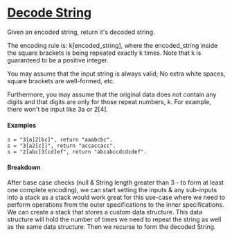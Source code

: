 # [Decode String](https://leetcode.com/problems/decode-string/description/)

Given an encoded string, return it's decoded string.

The encoding rule is: k[encoded_string], where the encoded_string inside the square brackets is being repeated exactly k times. Note that k is guaranteed to be a positive integer.

You may assume that the input string is always valid; No extra white spaces, square brackets are well-formed, etc.

Furthermore, you may assume that the original data does not contain any digits and that digits are only for those repeat numbers, k. For example, there won't be input like 3a or 2[4].

#### Examples
```
s = "3[a]2[bc]", return "aaabcbc".
s = "3[a2[c]]", return "accaccacc".
s = "2[abc]3[cd]ef", return "abcabccdcdcdef".
```

#### Breakdown
After base case checks (null & String length greater than 3 - to form at least one complete encoding), we can start setting the inputs & any sub-inputs into a stack as a stack would work great for this use-case where we need to perform operations from the outer specifications to the inner specifications.
We can create a stack that stores a custom data structure. This data structure will hold the number of times we need to repeat the string as well as the same data structure. Then we recurse to form the decoded String.
